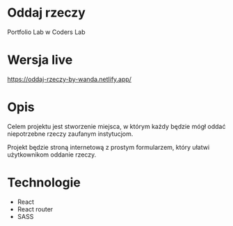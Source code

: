 # Oddaj rzeczy
Portfolio Lab w Coders Lab

# Wersja live 
https://oddaj-rzeczy-by-wanda.netlify.app/

# Opis
Celem projektu jest stworzenie miejsca, w którym każdy będzie mógł oddać niepotrzebne rzeczy zaufanym instytucjom.

Projekt będzie stroną internetową z prostym formularzem, który ułatwi użytkownikom oddanie rzeczy.

# Technologie
- React
- React router
- SASS
